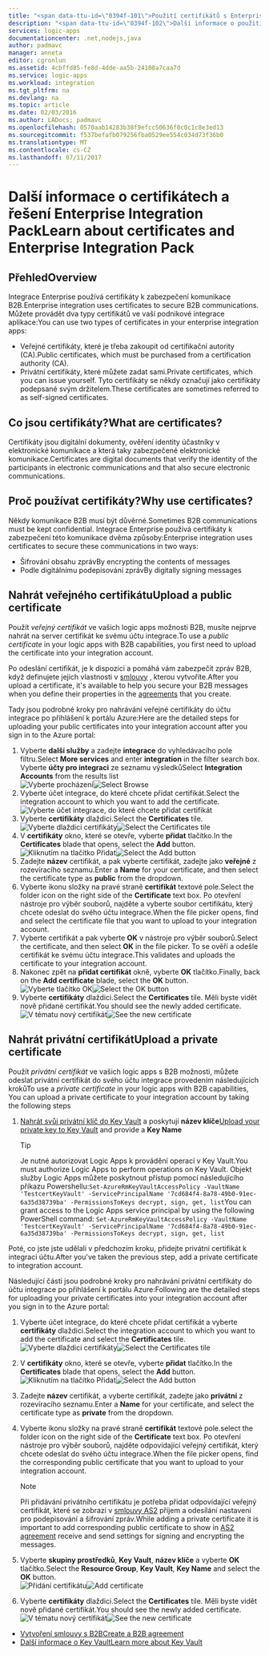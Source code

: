 ```yaml
---
title: "<span data-ttu-id=\"0394f-101\">Použití certifikátů s Enterprise integračního balíčku | Microsoft Docs</span><span class=\"sxs-lookup\"><span data-stu-id=\"0394f-101\">Using certificates with Enterprise Integration Pack | Microsoft Docs</span></span>"
description: "<span data-ttu-id=\"0394f-102\">Další informace o použití certifikátů s Enterprise integračního balíčku | Azure Logic Apps</span><span class=\"sxs-lookup\"><span data-stu-id=\"0394f-102\">Learn how to use certificates with the Enterprise Integration Pack | Azure Logic Apps</span></span>"
services: logic-apps
documentationcenter: .net,nodejs,java
author: padmavc
manager: anneta
editor: cgronlun
ms.assetid: 4cbffd85-fe8d-4dde-aa5b-24108a7caa7d
ms.service: logic-apps
ms.workload: integration
ms.tgt_pltfrm: na
ms.devlang: na
ms.topic: article
ms.date: 02/03/2016
ms.author: LADocs; padmavc
ms.openlocfilehash: 0570aab14283b38f9efcc50636f0c0c1c8e3ed13
ms.sourcegitcommit: f537befafb079256fba0529ee554c034d73f36b0
ms.translationtype: MT
ms.contentlocale: cs-CZ
ms.lasthandoff: 07/11/2017
---
```

# <a name="learn-about-certificates-and-enterprise-integration-pack"></a><span data-ttu-id="0394f-103">Další informace o certifikátech a řešení Enterprise Integration Pack</span><span class="sxs-lookup"><span data-stu-id="0394f-103">Learn about certificates and Enterprise Integration Pack</span></span>
## <a name="overview"></a><span data-ttu-id="0394f-104">Přehled</span><span class="sxs-lookup"><span data-stu-id="0394f-104">Overview</span></span>
<span data-ttu-id="0394f-105">Integrace Enterprise používá certifikáty k zabezpečení komunikace B2B.</span><span class="sxs-lookup"><span data-stu-id="0394f-105">Enterprise integration uses certificates to secure B2B communications.</span></span> <span data-ttu-id="0394f-106">Můžete provádět dva typy certifikátů ve vaší podnikové integrace aplikace:</span><span class="sxs-lookup"><span data-stu-id="0394f-106">You can use two types of certificates in your enterprise integration apps:</span></span>

* <span data-ttu-id="0394f-107">Veřejné certifikáty, které je třeba zakoupit od certifikační autority (CA).</span><span class="sxs-lookup"><span data-stu-id="0394f-107">Public certificates, which must be purchased from a certification authority (CA).</span></span>
* <span data-ttu-id="0394f-108">Privátní certifikáty, které můžete zadat sami.</span><span class="sxs-lookup"><span data-stu-id="0394f-108">Private certificates, which you can issue yourself.</span></span> <span data-ttu-id="0394f-109">Tyto certifikáty se někdy označují jako certifikáty podepsané svým držitelem.</span><span class="sxs-lookup"><span data-stu-id="0394f-109">These certificates are sometimes referred to as self-signed certificates.</span></span>

## <a name="what-are-certificates"></a><span data-ttu-id="0394f-110">Co jsou certifikáty?</span><span class="sxs-lookup"><span data-stu-id="0394f-110">What are certificates?</span></span>
<span data-ttu-id="0394f-111">Certifikáty jsou digitální dokumenty, ověření identity účastníky v elektronické komunikace a která taky zabezpečené elektronické komunikace.</span><span class="sxs-lookup"><span data-stu-id="0394f-111">Certificates are digital documents that verify the identity of the participants in electronic communications and that also secure electronic communications.</span></span>

## <a name="why-use-certificates"></a><span data-ttu-id="0394f-112">Proč používat certifikáty?</span><span class="sxs-lookup"><span data-stu-id="0394f-112">Why use certificates?</span></span>
<span data-ttu-id="0394f-113">Někdy komunikace B2B musí být důvěrné.</span><span class="sxs-lookup"><span data-stu-id="0394f-113">Sometimes B2B communications must be kept confidential.</span></span> <span data-ttu-id="0394f-114">Integrace Enterprise používá certifikáty k zabezpečení této komunikace dvěma způsoby:</span><span class="sxs-lookup"><span data-stu-id="0394f-114">Enterprise integration uses certificates to secure these communications in two ways:</span></span>

* <span data-ttu-id="0394f-115">Šifrování obsahu zpráv</span><span class="sxs-lookup"><span data-stu-id="0394f-115">By encrypting the contents of messages</span></span>
* <span data-ttu-id="0394f-116">Podle digitálnímu podepisování zpráv</span><span class="sxs-lookup"><span data-stu-id="0394f-116">By digitally signing messages</span></span>  

## <a name="upload-a-public-certificate"></a><span data-ttu-id="0394f-117">Nahrát veřejného certifikátu</span><span class="sxs-lookup"><span data-stu-id="0394f-117">Upload a public certificate</span></span>

<span data-ttu-id="0394f-118">Použít *veřejný certifikát* ve vašich logic apps možnosti B2B, musíte nejprve nahrát na server certifikát ke svému účtu integrace.</span><span class="sxs-lookup"><span data-stu-id="0394f-118">To use a *public certificate* in your logic apps with B2B capabilities, you first need to upload the certificate into your integration account.</span></span>  

<span data-ttu-id="0394f-119">Po odeslání certifikát, je k dispozici a pomáhá vám zabezpečit zpráv B2B, když definujete jejich vlastnosti v [smlouvy](logic-apps-enterprise-integration-agreements.md) , kterou vytvoříte.</span><span class="sxs-lookup"><span data-stu-id="0394f-119">After you upload a certificate, it's available to help you secure your B2B messages when you define their properties in the [agreements](logic-apps-enterprise-integration-agreements.md) that you create.</span></span>  

<span data-ttu-id="0394f-120">Tady jsou podrobné kroky pro nahrávání veřejné certifikáty do účtu integrace po přihlášení k portálu Azure:</span><span class="sxs-lookup"><span data-stu-id="0394f-120">Here are the detailed steps for uploading your public certificates into your integration account after you sign in to the Azure portal:</span></span>

1. <span data-ttu-id="0394f-121">Vyberte **další služby** a zadejte **integrace** do vyhledávacího pole filtru.</span><span class="sxs-lookup"><span data-stu-id="0394f-121">Select **More services** and enter **integration** in the filter search box.</span></span> <span data-ttu-id="0394f-122">Vyberte **účty pro integraci** ze seznamu výsledků</span><span class="sxs-lookup"><span data-stu-id="0394f-122">Select **Integration Accounts** from the results list</span></span>     
<span data-ttu-id="0394f-123">![Vyberte procházení](media/logic-apps-enterprise-integration-certificates/overview-1.png)</span><span class="sxs-lookup"><span data-stu-id="0394f-123">![Select Browse](media/logic-apps-enterprise-integration-certificates/overview-1.png)</span></span>  
2. <span data-ttu-id="0394f-124">Vyberte účet integrace, do které chcete přidat certifikát.</span><span class="sxs-lookup"><span data-stu-id="0394f-124">Select the integration account to which you want to add the certificate.</span></span>  
![Vyberte účet integrace, do které chcete přidat certifikát](media/logic-apps-enterprise-integration-certificates/overview-3.png)  
3. <span data-ttu-id="0394f-126">Vyberte **certifikáty** dlaždici.</span><span class="sxs-lookup"><span data-stu-id="0394f-126">Select the **Certificates** tile.</span></span>  
<span data-ttu-id="0394f-127">![Vyberte dlaždici certifikáty](media/logic-apps-enterprise-integration-certificates/certificate-1.png)</span><span class="sxs-lookup"><span data-stu-id="0394f-127">![Select the Certificates tile](media/logic-apps-enterprise-integration-certificates/certificate-1.png)</span></span>
4. <span data-ttu-id="0394f-128">V **certifikáty** okno, které se otevře, vyberte **přidat** tlačítko.</span><span class="sxs-lookup"><span data-stu-id="0394f-128">In the **Certificates** blade that opens, select the **Add** button.</span></span>   
<span data-ttu-id="0394f-129">![Kliknutím na tlačítko Přidat](media/logic-apps-enterprise-integration-certificates/certificate-2.png)</span><span class="sxs-lookup"><span data-stu-id="0394f-129">![Select the Add button](media/logic-apps-enterprise-integration-certificates/certificate-2.png)</span></span>
5. <span data-ttu-id="0394f-130">Zadejte **název** certifikát, a pak vyberte certifikát, zadejte jako **veřejné** z rozevíracího seznamu.</span><span class="sxs-lookup"><span data-stu-id="0394f-130">Enter a **Name** for your certificate, and then select the certificate type as **public** from the dropdown.</span></span>  
6. <span data-ttu-id="0394f-131">Vyberte ikonu složky na pravé straně **certifikát** textové pole.</span><span class="sxs-lookup"><span data-stu-id="0394f-131">Select the folder icon on the right side of the **Certificate** text box.</span></span> <span data-ttu-id="0394f-132">Po otevření nástroje pro výběr souborů, najděte a vyberte soubor certifikátu, který chcete odeslat do svého účtu integrace.</span><span class="sxs-lookup"><span data-stu-id="0394f-132">When the file picker opens, find and select the certificate file that you want to upload to your integration account.</span></span>
7. <span data-ttu-id="0394f-133">Vyberte certifikát a pak vyberte **OK** v nástroje pro výběr souborů.</span><span class="sxs-lookup"><span data-stu-id="0394f-133">Select the certificate, and then select **OK** in the file picker.</span></span> <span data-ttu-id="0394f-134">To se ověří a odešle certifikát ke svému účtu integrace.</span><span class="sxs-lookup"><span data-stu-id="0394f-134">This validates and uploads the certificate to your integration account.</span></span>
8. <span data-ttu-id="0394f-135">Nakonec zpět na **přidat certifikát** okně, vyberte **OK** tlačítko.</span><span class="sxs-lookup"><span data-stu-id="0394f-135">Finally, back on the **Add certificate** blade, select the **OK** button.</span></span>  
<span data-ttu-id="0394f-136">![Vyberte tlačítko OK](media/logic-apps-enterprise-integration-certificates/certificate-3.png)</span><span class="sxs-lookup"><span data-stu-id="0394f-136">![Select the OK button](media/logic-apps-enterprise-integration-certificates/certificate-3.png)</span></span>  
9. <span data-ttu-id="0394f-137">Vyberte **certifikáty** dlaždici.</span><span class="sxs-lookup"><span data-stu-id="0394f-137">Select the **Certificates** tile.</span></span> <span data-ttu-id="0394f-138">Měli byste vidět nově přidané certifikát.</span><span class="sxs-lookup"><span data-stu-id="0394f-138">You should see the newly added certificate.</span></span>  
<span data-ttu-id="0394f-139">![V tématu nový certifikát](media/logic-apps-enterprise-integration-certificates/certificate-4.png)</span><span class="sxs-lookup"><span data-stu-id="0394f-139">![See the new certificate](media/logic-apps-enterprise-integration-certificates/certificate-4.png)</span></span>  

## <a name="upload-a-private-certificate"></a><span data-ttu-id="0394f-140">Nahrát privátní certifikát</span><span class="sxs-lookup"><span data-stu-id="0394f-140">Upload a private certificate</span></span>

<span data-ttu-id="0394f-141">Použít *privátní certifikát* ve vašich logic apps s B2B možnosti, můžete odeslat privátní certifikát do svého účtu integrace provedením následujících kroků</span><span class="sxs-lookup"><span data-stu-id="0394f-141">To use a *private certificate* in your logic apps with B2B capabilities, You can upload a private certificate to your integration account by taking the following steps</span></span>

1. <span data-ttu-id="0394f-142">[Nahrát svůj privátní klíč do Key Vault](../key-vault/key-vault-get-started.md "Další informace o Key Vault") a poskytují **název klíče**</span><span class="sxs-lookup"><span data-stu-id="0394f-142">[Upload your private key to Key Vault](../key-vault/key-vault-get-started.md "Learn about Key Vault") and provide a **Key Name**</span></span> 
   
   > [!TIP]
   > <span data-ttu-id="0394f-143">Je nutné autorizovat Logic Apps k provádění operací v Key Vault.</span><span class="sxs-lookup"><span data-stu-id="0394f-143">You must authorize Logic Apps to perform operations on Key Vault.</span></span> <span data-ttu-id="0394f-144">Objekt služby Logic Apps můžete poskytnout přístup pomocí následujícího příkazu Powershellu:`Set-AzureRmKeyVaultAccessPolicy -VaultName 'TestcertKeyVault' -ServicePrincipalName '7cd684f4-8a78-49b0-91ec-6a35d38739ba' -PermissionsToKeys decrypt, sign, get, list`</span><span class="sxs-lookup"><span data-stu-id="0394f-144">You can grant access to the Logic Apps service principal by using the following PowerShell command: `Set-AzureRmKeyVaultAccessPolicy -VaultName 'TestcertKeyVault' -ServicePrincipalName '7cd684f4-8a78-49b0-91ec-6a35d38739ba' -PermissionsToKeys decrypt, sign, get, list`</span></span>  
   > 
   > 

<span data-ttu-id="0394f-145">Poté, co jste jste udělali v předchozím kroku, přidejte privátní certifikát k integraci účtu.</span><span class="sxs-lookup"><span data-stu-id="0394f-145">After you've taken the previous step, add a private certificate to integration account.</span></span>

<span data-ttu-id="0394f-146">Následující části jsou podrobné kroky pro nahrávání privátní certifikáty do účtu integrace po přihlášení k portálu Azure:</span><span class="sxs-lookup"><span data-stu-id="0394f-146">Following are the detailed steps for uploading your private certificates into your integration account after you sign in to the Azure portal:</span></span>  
 
1. <span data-ttu-id="0394f-147">Vyberte účet integrace, do které chcete přidat certifikát a vyberte **certifikáty** dlaždici.</span><span class="sxs-lookup"><span data-stu-id="0394f-147">Select the integration account to which you want to add the certificate and select the **Certificates** tile.</span></span>  
<span data-ttu-id="0394f-148">![Vyberte dlaždici certifikáty](media/logic-apps-enterprise-integration-certificates/certificate-1.png)</span><span class="sxs-lookup"><span data-stu-id="0394f-148">![Select the Certificates tile](media/logic-apps-enterprise-integration-certificates/certificate-1.png)</span></span>  
2. <span data-ttu-id="0394f-149">V **certifikáty** okno, které se otevře, vyberte **přidat** tlačítko.</span><span class="sxs-lookup"><span data-stu-id="0394f-149">In the **Certificates** blade that opens, select the **Add** button.</span></span>   
<span data-ttu-id="0394f-150">![Kliknutím na tlačítko Přidat](media/logic-apps-enterprise-integration-certificates/certificate-2.png)</span><span class="sxs-lookup"><span data-stu-id="0394f-150">![Select the Add button](media/logic-apps-enterprise-integration-certificates/certificate-2.png)</span></span>
3. <span data-ttu-id="0394f-151">Zadejte **název** certifikát, a vyberte certifikát, zadejte jako **privátní** z rozevíracího seznamu.</span><span class="sxs-lookup"><span data-stu-id="0394f-151">Enter a **Name** for your certificate, and select the certificate type as **private** from the dropdown.</span></span>   
4. <span data-ttu-id="0394f-152">Vyberte ikonu složky na pravé straně **certifikát** textové pole.</span><span class="sxs-lookup"><span data-stu-id="0394f-152">select the folder icon on the right side of the **Certificate** text box.</span></span> <span data-ttu-id="0394f-153">Po otevření nástroje pro výběr souborů, najděte odpovídající veřejný certifikát, který chcete odeslat do svého účtu integrace.</span><span class="sxs-lookup"><span data-stu-id="0394f-153">When the file picker opens, find the corresponding public certificate that you want to upload to your integration account.</span></span>   
   
   > [!Note]
   > <span data-ttu-id="0394f-154">Při přidávání privátního certifikátu je potřeba přidat odpovídající veřejný certifikát, které se zobrazí v [smlouvy AS2](logic-apps-enterprise-integration-as2.md) příjem a odesílání nastavení pro podepisování a šifrování zpráv.</span><span class="sxs-lookup"><span data-stu-id="0394f-154">While adding a private certificate it is important to add corresponding public certificate to show in [AS2 agreement](logic-apps-enterprise-integration-as2.md) receive and send settings for signing and encrypting the messages.</span></span>
   > 
   >   

5. <span data-ttu-id="0394f-155">Vyberte **skupiny prostředků**, **Key Vault**, **název klíče** a vyberte **OK** tlačítko.</span><span class="sxs-lookup"><span data-stu-id="0394f-155">Select the **Resource Group**, **Key Vault**, **Key Name** and select the **OK** button.</span></span>  
<span data-ttu-id="0394f-156">![Přidání certifikátu](media/logic-apps-enterprise-integration-certificates/privatecertificate-1.png)</span><span class="sxs-lookup"><span data-stu-id="0394f-156">![Add certificate](media/logic-apps-enterprise-integration-certificates/privatecertificate-1.png)</span></span>  
6. <span data-ttu-id="0394f-157">Vyberte **certifikáty** dlaždici.</span><span class="sxs-lookup"><span data-stu-id="0394f-157">Select the **Certificates** tile.</span></span> <span data-ttu-id="0394f-158">Měli byste vidět nově přidané certifikát.</span><span class="sxs-lookup"><span data-stu-id="0394f-158">You should see the newly added certificate.</span></span>
<span data-ttu-id="0394f-159">![V tématu nový certifikát](media/logic-apps-enterprise-integration-certificates/privatecertificate-2.png)</span><span class="sxs-lookup"><span data-stu-id="0394f-159">![See the new certificate](media/logic-apps-enterprise-integration-certificates/privatecertificate-2.png)</span></span>  



* [<span data-ttu-id="0394f-160">Vytvoření smlouvy s B2B</span><span class="sxs-lookup"><span data-stu-id="0394f-160">Create a B2B agreement</span></span>](logic-apps-enterprise-integration-agreements.md)  
* [<span data-ttu-id="0394f-161">Další informace o Key Vault</span><span class="sxs-lookup"><span data-stu-id="0394f-161">Learn more about Key Vault</span></span>](../key-vault/key-vault-get-started.md "Další informace o Key Vault")  

